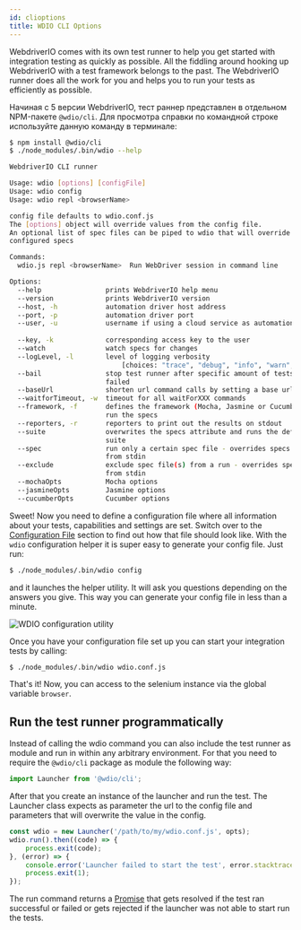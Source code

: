 ```yaml
---
id: clioptions
title: WDIO CLI Options
---
```


WebdriverIO comes with its own test runner to help you get started with integration testing as quickly as possible. All the fiddling around hooking up WebdriverIO with a test framework belongs to the past. The WebdriverIO runner does all the work for you and helps you to run your tests as efficiently as possible.

Начиная с 5 версии WebdriverIO, тест раннер представлен в отдельном NPM-пакете `@wdio/cli`. Для просмотра справки по командной строке используйте данную команду в терминале:

```sh
$ npm install @wdio/cli
$ ./node_modules/.bin/wdio --help

WebdriverIO CLI runner

Usage: wdio [options] [configFile]
Usage: wdio config
Usage: wdio repl <browserName>

config file defaults to wdio.conf.js
The [options] object will override values from the config file.
An optional list of spec files can be piped to wdio that will override
configured specs

Commands:
  wdio.js repl <browserName>  Run WebDriver session in command line

Options:
  --help                prints WebdriverIO help menu                   [boolean]
  --version             prints WebdriverIO version                     [boolean]
  --host, -h            automation driver host address                  [string]
  --port, -p            automation driver port                          [number]
  --user, -u            username if using a cloud service as automation backend
                                                                        [string]
  --key, -k             corresponding access key to the user            [string]
  --watch               watch specs for changes                        [boolean]
  --logLevel, -l        level of logging verbosity
                            [choices: "trace", "debug", "info", "warn", "error"]
  --bail                stop test runner after specific amount of tests have
                        failed                                          [number]
  --baseUrl             shorten url command calls by setting a base url [string]
  --waitforTimeout, -w  timeout for all waitForXXX commands             [number]
  --framework, -f       defines the framework (Mocha, Jasmine or Cucumber) to
                        run the specs                                   [string]
  --reporters, -r       reporters to print out the results on stdout     [array]
  --suite               overwrites the specs attribute and runs the defined
                        suite                                            [array]
  --spec                run only a certain spec file - overrides specs piped
                        from stdin                                       [array]
  --exclude             exclude spec file(s) from a run - overrides specs piped
                        from stdin                                       [array]
  --mochaOpts           Mocha options
  --jasmineOpts         Jasmine options
  --cucumberOpts        Cucumber options
```

Sweet! Now you need to define a configuration file where all information about your tests, capabilities and settings are set. Switch over to the [Configuration File](ConfigurationFile.md) section to find out how that file should look like. With the `wdio` configuration helper it is super easy to generate your config file. Just run:

```sh
$ ./node_modules/.bin/wdio config
```

and it launches the helper utility. It will ask you questions depending on the answers you give. This way you can generate your config file in less than a minute.

![WDIO configuration utility](/img/config-utility.gif)

Once you have your configuration file set up you can start your integration tests by calling:

```sh
$ ./node_modules/.bin/wdio wdio.conf.js
```

That's it! Now, you can access to the selenium instance via the global variable `browser`.

## Run the test runner programmatically

Instead of calling the wdio command you can also include the test runner as module and run in within any arbitrary environment. For that you need to require the `@wdio/cli` package as module the following way:

```js
import Launcher from '@wdio/cli';
```

After that you create an instance of the launcher and run the test. The Launcher class expects as parameter the url to the config file and parameters that will overwrite the value in the config.

```js
const wdio = new Launcher('/path/to/my/wdio.conf.js', opts);
wdio.run().then((code) => {
    process.exit(code);
}, (error) => {
    console.error('Launcher failed to start the test', error.stacktrace);
    process.exit(1);
});
```

The run command returns a [Promise](https://developer.mozilla.org/en-US/docs/Web/JavaScript/Reference/Global_Objects/Promise) that gets resolved if the test ran successful or failed or gets rejected if the launcher was not able to start run the tests.